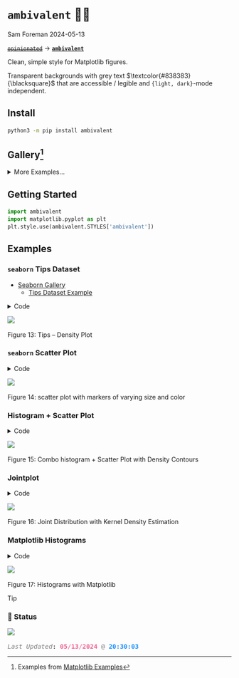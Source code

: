 # `ambivalent` 🤷🏻‍
Sam Foreman
2024-05-13

<!-- #  `ambivalent` 🤷🏻‍♂️  -->

[~~`opinionated`~~](https://github.com/saforem2/opinionated)
$\longrightarrow$
[**`ambivalent`**](https://github.com/saforem2/ambivalent)

Clean, simple style for Matplotlib figures.

Transparent backgrounds with grey text
$\textcolor{#838383}{\blacksquare}$ that are accessible / legible and
`{light, dark}`-mode independent.

## Install

``` bash
python3 -m pip install ambivalent
```

## Gallery[^1]

<div class="flex" style="flex-direction:row;">

<div>

</div>

<div>

</div>

<div>

</div>

</div>

<details closed>
<summary>
<italic>More Examples…</italic>
</summary>

<div>

</div>

<div id="fig-chains-dQ">

<div id="fig-chains">

<img src="./assets/chains.svg" class="stretch"
data-ref-parent="fig-chains-dQ" />


(a) $\delta Q_{\mathrm{train}}$

</div>


Figure 9: Figure from [`l2hmc-qcd`
Notebook](https://saforem2.github.io/l2hmc-qcd/qmd/l2hmc-2dU1/l2hmc-2dU1.html#inference)

</div>

### InferenceData

<div id="fig-xeps">

<img
src="https://saforem2.github.io/l2hmc-qcd/qmd/l2hmc-2dU1/assets/output_30_68.svg"
class="stretch" />


Figure 10: $\varepsilon_{x}$ during training

</div>
<div id="fig-veps">

<img
src="https://saforem2.github.io/l2hmc-qcd/qmd/l2hmc-2dU1/assets/output_30_68.svg"
class="stretch" />


Figure 11: $\varepsilon_{x}$ during training

</div>
<div id="fig-combined-chains">

<div id="fig-dQhist">

<img
src="https://saforem2.github.io/l2hmc-qcd/qmd/l2hmc-2dU1/assets/output_48_1.svg"
class="stretch" data-ref-parent="fig-combined-chains" />


(a) $\sum \delta Q$

</div>


Figure 12: Figure from [`l2hmc-qcd`
Notebook](https://saforem2.github.io/l2hmc-qcd/qmd/l2hmc-2dU1/l2hmc-2dU1.html)

</div>
</details>

## Getting Started

<!-- - Use `ambivalend.STYLES['ambivalent']` as the default style for `matplotlib`. -->

``` python
import ambivalent
import matplotlib.pyplot as plt
plt.style.use(ambivalent.STYLES['ambivalent'])
```

## Examples

### `seaborn` Tips Dataset

- [Seaborn Gallery](https://seaborn.pydata.org/examples/index.html)
  - [Tips Dataset
    Example](https://seaborn.pydata.org/generated/seaborn.kdeplot.html)

<!-- <details closed><summary><code>code</code>:</summary> -->
<details class="code-fold">
<summary>Code</summary>

``` python
import seaborn as sns

tips = sns.load_dataset("tips")
tips.head()

fig, ax = plt.subplots(figsize=(6, 6))  # , ncols=2)

_ = sns.kdeplot(
   data=tips, x="total_bill", hue="size",
   fill=True, common_norm=False, palette="flare_r",
   alpha=.3, linewidth=0,
   ax=ax,  # [0],
)
_ = ax.set_ylabel('')
```

</details>
<div id="fig-py-tips-density">

![](index_files/figure-commonmark/fig-py-tips-density-output-1.svg)


Figure 13: Tips – Density Plot

</div>
<!-- </details> -->

### `seaborn` Scatter Plot

<!-- <details closed><summary><code>code</code>:</summary> -->
<details class="code-fold">
<summary>Code</summary>

``` python
import seaborn as sns
import matplotlib.pyplot as plt

# Load the example diamonds dataset
diamonds = sns.load_dataset("diamonds")

# Draw a scatter plot while assigning point colors and sizes to different
# variables in the dataset
f, ax = plt.subplots(figsize=(6, 6))
_ = sns.despine(f, left=True, bottom=True)
_ = clarity_ranking = ["I1", "SI2", "SI1", "VS2", "VS1", "VVS2", "VVS1", "IF"]
_ = sns.scatterplot(x="carat", y="price",
                hue="clarity", size="depth",
                palette="flare",
                hue_order=clarity_ranking,
                sizes=(1, 8), linewidth=0,
                data=diamonds, ax=ax)
```

</details>
<div id="fig-py-diamonds-scatter">

![](index_files/figure-commonmark/fig-py-diamonds-scatter-output-1.svg)


Figure 14: scatter plot with markers of varying size and color

</div>
<!-- </details> -->

### Histogram + Scatter Plot

<!-- <details closed><summary><code>code</code>:</summary> -->
<details class="code-fold">
<summary>Code</summary>

``` python
import numpy as np
import seaborn as sns
import matplotlib.pyplot as plt

# Simulate data from a bivariate Gaussian
n = 10000
mean = [0, 0]
cov = [(2, .4), (.4, .2)]
rng = np.random.RandomState(0)
x, y = rng.multivariate_normal(mean, cov, n).T

# Draw a combo histogram and scatterplot with density contours
f, ax = plt.subplots(figsize=(6, 6))
_ = sns.scatterplot(x=x, y=y, s=5, color="#666666", alpha=0.3)
_ = sns.histplot(x=x, y=y, bins=50, pthresh=.1, cmap="flare_r")
_ = sns.kdeplot(x=x, y=y, levels=5, color="w", linewidths=1)
_ = ax.set_xlabel('x')
_ = ax.set_ylabel('y')
_ = plt.show()
```

</details>
<div id="fig-py-hist-scatter">

![](index_files/figure-commonmark/fig-py-hist-scatter-output-1.svg)


Figure 15: Combo histogram + Scatter Plot with Density Contours

</div>
<!-- </details> -->

### Jointplot

<!-- <details closed><summary><code>code</code>:</summary> -->
<details class="code-fold">
<summary>Code</summary>

``` python
import seaborn as sns
# Load the penguins dataset
penguins = sns.load_dataset("penguins")
# Show the joint distribution using kernel density estimation
import matplotlib as mpl
with mpl.rc_context(plt.rcParams.update({'axes.grid': False})):
  g = sns.jointplot(
      data=penguins,
      x="bill_length_mm",
      y="bill_depth_mm",
      hue="species",
      edgecolors='none',
      alpha=0.4,
  )
  _ = plt.grid(False)
  plt.show()
```

</details>
<div id="fig-py-kde-2d">

![](index_files/figure-commonmark/fig-py-kde-2d-output-1.svg)


Figure 16: Joint Distribution with Kernel Density Estimation

</div>
<!-- </details> -->

### Matplotlib Histograms

<!-- <details closed><summary><code>code</code>:</summary> -->
<details class="code-fold">
<summary>Code</summary>

``` python
import matplotlib.pyplot as plt
import numpy as np

n_bins = 10
x = np.random.randn(1000, 3)

plt.rcParams['axes.grid'] = True

fig, ((ax0, ax1), (ax2, ax3)) = plt.subplots(nrows=2, ncols=2)

colors = ['#333333', '#666666', '#999999']
ax0.hist(x, n_bins, density=True, histtype='bar', color=colors, label=colors)
_ = ax0.legend()
_ = ax0.set_title('bars with legend')

_ = ax1.hist(x, n_bins, density=True, histtype='bar', stacked=True, alpha=0.4)
_ = ax1.set_title('stacked bar')

_ = ax2.hist(x, n_bins, histtype='step', stacked=True, fill=False)
_ = ax2.set_title('stack step (unfilled)')

# Make a multiple-histogram of data-sets with different length.
x_multi = [np.random.randn(n) for n in [10000, 5000, 2000]]
_ = ax3.hist(x_multi, n_bins, histtype='bar')
_ = ax3.set_title('different sample sizes')

_ = fig.tight_layout()
plt.show()
```

</details>
<div id="fig-py-mpl-hists">

![](index_files/figure-commonmark/fig-py-mpl-hists-output-1.svg)


Figure 17: Histograms with Matplotlib

</div>
<!-- </details> -->
<!-- ```{python} -->
<!-- #| code-fold: true -->
<!-- #| code-summary: "boxenplot" -->
<!-- #| label: fig-py-boxenplot -->
<!-- #| output: true -->
<!-- #| fig-cap: "Seaborn Boxenplot" -->
<!-- #| layout: [[100]] -->
<!---->
<!-- import seaborn as sns -->
<!---->
<!-- diamonds = sns.load_dataset("diamonds") -->
<!-- clarity_ranking = ["I1", "SI2", "SI1", "VS2", "VS1", "VVS2", "VVS1", "IF"] -->
<!---->
<!-- sns.boxenplot( -->
<!--     diamonds, x="clarity", y="carat", -->
<!--     color="b", order=clarity_ranking, width_method="linear", -->
<!-- ) -->
<!-- ``` -->
<!-- ```{python} -->
<!-- import warnings -->
<!-- from ambivalent import STYLES -->
<!-- import matplotlib.pyplot as plt -->
<!-- import numpy as np -->
<!---->
<!-- plt.style.use(STYLES['ambivalent']) -->
<!---->
<!-- # some random data -->
<!-- x = np.random.randn(1000) -->
<!-- y = np.random.randn(1000) -->
<!---->
<!---->
<!-- def scatter_hist(x, y, ax, ax_histx, ax_histy, alpha: float = 0.4): -->
<!--     # no labels -->
<!--     ax_histx.tick_params(axis="x", labelbottom=False) -->
<!--     ax_histy.tick_params(axis="y", labelleft=False) -->
<!---->
<!--     # the scatter plot: -->
<!--     ax.scatter(x, y, alpha=alpha) -->
<!---->
<!--     # now determine nice limits by hand: -->
<!--     binwidth = 0.25 -->
<!--     xymax = max(np.max(np.abs(x)), np.max(np.abs(y))) -->
<!--     lim = (int(xymax/binwidth) + 1) * binwidth -->
<!---->
<!--     bins = np.arange(-lim, lim + binwidth, binwidth) -->
<!--     ax_histx.hist(x, bins=bins) -->
<!--     ax_histy.hist(y, bins=bins, orientation='horizontal') -->
<!-- ``` -->
<!-- ### 2D Density -->
<!---->
<!-- ```{python} -->
<!-- #| code-fold: true -->
<!-- #| code-summary: "Make the plot" -->
<!-- #| label: fig-py-density2d -->
<!-- #| output: true -->
<!-- #| fig-cap: "2D Density plot" -->
<!-- #| layout: [[100]] -->
<!---->
<!-- # Start with a square Figure. -->
<!-- fig = plt.figure(figsize=(6, 6)) -->
<!-- # Add a gridspec with two rows and two columns and a ratio of 1 to 4 between -->
<!-- # the size of the marginal axes and the main axes in both directions. -->
<!-- # Also adjust the subplot parameters for a square plot. -->
<!-- gs = fig.add_gridspec(2, 2,  width_ratios=(4, 1), height_ratios=(1, 4), -->
<!--                       left=0.1, right=0.9, bottom=0.1, top=0.9, -->
<!--                       wspace=0.15, hspace=0.15) -->
<!-- # Create the Axes. -->
<!-- ax = fig.add_subplot(gs[1, 0]) -->
<!-- ax_histx = fig.add_subplot(gs[0, 0], sharex=ax) -->
<!-- ax_histy = fig.add_subplot(gs[1, 1], sharey=ax) -->
<!-- _ = fig.axes[1].grid(False) -->
<!-- _ = fig.axes[2].set_xticklabels([]) -->
<!-- _ = fig.axes[1].set_yticklabels([]) -->
<!-- _ = fig.axes[2].grid(False) -->
<!-- _ = fig.axes[0].set_xticklabels(fig.axes[0].get_xticklabels()) -->
<!-- _ = fig.axes[0].set_yticklabels(fig.axes[0].get_yticklabels()) -->
<!---->
<!-- # Draw the scatter plot and marginals. -->
<!-- _ = scatter_hist(x, y, ax, ax_histx, ax_histy) -->
<!-- _ = plt.show() -->
<!-- ``` -->
<!---->
<!---->
<!-- ```{python} -->
<!-- import numpy as np -->
<!-- import matplotlib.animation as animation -->
<!---->
<!-- # Fixing random state for reproducibility -->
<!-- np.random.seed(19680801) -->
<!---->
<!---->
<!-- def random_walk(num_steps, max_step=0.05): -->
<!--     """Return a 3D random walk as (num_steps, 3) array.""" -->
<!--     start_pos = np.random.random(3) -->
<!--     steps = np.random.uniform(-max_step, max_step, size=(num_steps, 3)) -->
<!--     walk = start_pos + np.cumsum(steps, axis=0) -->
<!--     return walk -->
<!---->
<!---->
<!-- def update_lines(num, walks, lines): -->
<!--     for line, walk in zip(lines, walks): -->
<!--         # NOTE: there is no .set_data() for 3 dim data... -->
<!--         line.set_data(walk[:num, :2].T) -->
<!--         line.set_3d_properties(walk[:num, 2]) -->
<!--     return lines -->
<!---->
<!---->
<!-- # Data: 40 random walks as (num_steps, 3) arrays -->
<!-- num_steps = 30 -->
<!-- walks = [random_walk(num_steps) for index in range(40)] -->
<!---->
<!-- # Attaching 3D axis to the figure -->
<!-- fig = plt.figure() -->
<!-- ax = fig.add_subplot(projection="3d") -->
<!---->
<!-- # Create lines initially without data -->
<!-- lines = [ax.plot([], [], [])[0] for _ in walks] -->
<!---->
<!-- # Setting the axes properties -->
<!-- _ = ax.set(xlim3d=(0, 1), xlabel='X') -->
<!-- _ = ax.set(ylim3d=(0, 1), ylabel='Y') -->
<!-- _ = ax.set(zlim3d=(0, 1), zlabel='Z') -->
<!---->
<!-- # Creating the Animation object -->
<!-- ani = animation.FuncAnimation( -->
<!--     fig, update_lines, num_steps, fargs=(walks, lines), interval=100) -->
<!---->
<!-- plt.show() -->
<!-- ``` -->

> [!TIP]
>
> ### <span class="dim-text">💝 Status</span>
>
> <span style="text-align:center;">![](https://hits.seeyoufarm.com/api/count/incr/badge.svg?url=https%3A%2F%2Fsaforem2.github.io%2Fambivalent&count_bg=%23222222&title_bg=%23303030&icon=&icon_color=%23E7E7E7)</span>
>
> <pre style="white-space:pre;overflow-x:auto;line-height:normal;font-family:Menlo,'DejaVu Sans Mono',consolas,'Courier New',monospace"><span style="color: #7f7f7f; text-decoration-color: #7f7f7f; font-style: italic">Last Updated</span>: <span style="color: #f06292; text-decoration-color: #f06292; font-weight: bold">05</span><span style="color: #f06292; text-decoration-color: #f06292">/</span><span style="color: #f06292; text-decoration-color: #f06292; font-weight: bold">13</span><span style="color: #f06292; text-decoration-color: #f06292">/</span><span style="color: #f06292; text-decoration-color: #f06292; font-weight: bold">2024</span> <span style="color: #7f7f7f; text-decoration-color: #7f7f7f">@</span> <span style="color: #1a8fff; text-decoration-color: #1a8fff; font-weight: bold">20:30:03</span>
> </pre>

[^1]: Examples from [Matplotlib
    Examples](https://matplotlib.org/stable/gallery/index.html)
